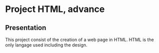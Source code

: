 # Project HTML, advance

## Presentation
This project consist of the creation of a web page in HTML. HTML is the only langage used including the design.